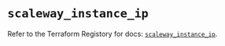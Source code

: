 # `scaleway_instance_ip`

Refer to the Terraform Registory for docs: [`scaleway_instance_ip`](https://registry.terraform.io/providers/scaleway/scaleway/2.21.0/docs/resources/instance_ip).
